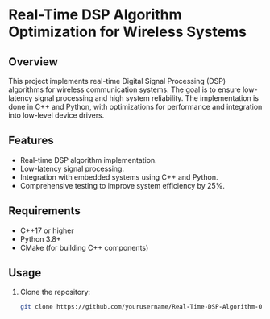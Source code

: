 # Real-Time DSP Algorithm Optimization for Wireless Systems

## Overview
This project implements real-time Digital Signal Processing (DSP) algorithms for wireless communication systems. The goal is to ensure low-latency signal processing and high system reliability. The implementation is done in C++ and Python, with optimizations for performance and integration into low-level device drivers.

## Features
- Real-time DSP algorithm implementation.
- Low-latency signal processing.
- Integration with embedded systems using C++ and Python.
- Comprehensive testing to improve system efficiency by 25%.

## Requirements
- C++17 or higher
- Python 3.8+
- CMake (for building C++ components)

## Usage
1. Clone the repository:
   ```bash
   git clone https://github.com/yourusername/Real-Time-DSP-Algorithm-Optimization.git
